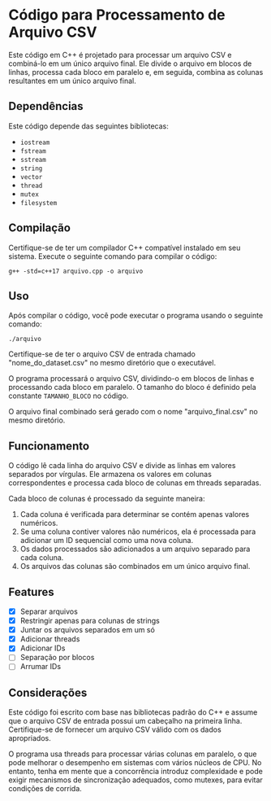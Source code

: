 # Código para Processamento de Arquivo CSV

Este código em C++ é projetado para processar um arquivo CSV e combiná-lo em um único arquivo final. Ele divide o arquivo em blocos de linhas, processa cada bloco em paralelo e, em seguida, combina as colunas resultantes em um único arquivo final.

## Dependências

Este código depende das seguintes bibliotecas:

- `iostream`
- `fstream`
- `sstream`
- `string`
- `vector`
- `thread`
- `mutex`
- `filesystem`

## Compilação

Certifique-se de ter um compilador C++ compatível instalado em seu sistema. Execute o seguinte comando para compilar o código:

`g++ -std=c++17 arquivo.cpp -o arquivo`

## Uso

Após compilar o código, você pode executar o programa usando o seguinte comando:

`./arquivo`


Certifique-se de ter o arquivo CSV de entrada chamado "nome_do_dataset.csv" no mesmo diretório que o executável.

O programa processará o arquivo CSV, dividindo-o em blocos de linhas e processando cada bloco em paralelo. O tamanho do bloco é definido pela constante `TAMANHO_BLOCO` no código.

O arquivo final combinado será gerado com o nome "arquivo_final.csv" no mesmo diretório.

## Funcionamento

O código lê cada linha do arquivo CSV e divide as linhas em valores separados por vírgulas. Ele armazena os valores em colunas correspondentes e processa cada bloco de colunas em threads separadas.

Cada bloco de colunas é processado da seguinte maneira:

1. Cada coluna é verificada para determinar se contém apenas valores numéricos.
2. Se uma coluna contiver valores não numéricos, ela é processada para adicionar um ID sequencial como uma nova coluna.
3. Os dados processados são adicionados a um arquivo separado para cada coluna.
4. Os arquivos das colunas são combinados em um único arquivo final.

## Features

- [x] Separar arquivos
- [x] Restringir apenas para colunas de strings
- [x] Juntar os arquivos separados em um só
- [x] Adicionar threads
- [x] Adicionar IDs
- [ ] Separação por blocos
- [ ] Arrumar IDs

## Considerações

Este código foi escrito com base nas bibliotecas padrão do C++ e assume que o arquivo CSV de entrada possui um cabeçalho na primeira linha. Certifique-se de fornecer um arquivo CSV válido com os dados apropriados.

O programa usa threads para processar várias colunas em paralelo, o que pode melhorar o desempenho em sistemas com vários núcleos de CPU. No entanto, tenha em mente que a concorrência introduz complexidade e pode exigir mecanismos de sincronização adequados, como mutexes, para evitar condições de corrida.


